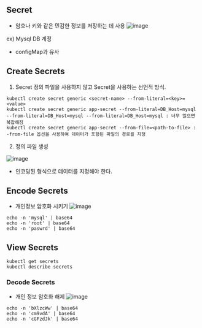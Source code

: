 ## Secret
- 암호나 키와 같은 민감한 정보를 저장하는 데 사용
![image](https://user-images.githubusercontent.com/81672260/169760289-d96cb1d4-eaff-4200-a82f-bb9b2901ea0c.png)

ex) Mysql DB 계정

- configMap과 유사

## Create Secrets
1. Secret 정의 파일을 사용하지 않고 Secret을 사용하는 선언적 방식.


```
kubectl create secret generic <secret-name> --from-literal=<key>=<value>
kubectl create secret generic app-secret --from-literal=DB_Host=mysql --from-literal=DB_Host=mysql --from-literal=DB_Host=mysql : 너무 많으면 복잡해짐
kubectl create secret generic app-secret --from-file=<path-to-file> : -from-file 옵션을 사용하여 데이터가 포함된 파일의 경로를 지정
```

2. 정의 파일 생성

![image](https://user-images.githubusercontent.com/81672260/169761059-7284a480-1768-41cc-8447-e957c9996597.png)

- 인코딩된 형식으로 데이터를 지정해야 한다.

## Encode Secrets
- 개인정보 암호화 시키기
![image](https://user-images.githubusercontent.com/81672260/169762291-5d02918b-7584-4684-8ef1-6a7682258e49.png)

```
echo -n 'mysql' | base64
echo -n 'root' | base64
echo -n 'paswrd' | base64
```

## View Secrets
```
kubectl get secrets
kubectl describe secrets
```

### Decode Secrets
- 개인 정보 암호화 해제
![image](https://user-images.githubusercontent.com/81672260/169762838-5b61e533-981e-428d-ae73-1c0e81358b73.png)


```
echo -n 'bXlzcWw' | base64
echo -n 'cm9vdA' | base64
echo -n 'cGFzdJk' | base64
```
